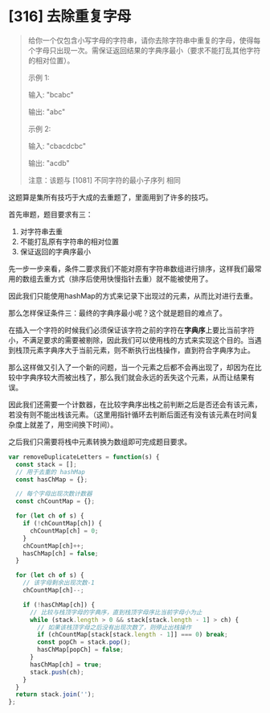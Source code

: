 # [316] 去除重复字母

> 给你一个仅包含小写字母的字符串，请你去除字符串中重复的字母，使得每个字母只出现一次。需保证返回结果的字典序最小（要求不能打乱其他字符的相对位置）。
>
> 示例 1:
>
> 输入: "bcabc"
>
> 输出: "abc"
>
> 示例 2:
>
> 输入: "cbacdcbc"
>
> 输出: "acdb"
>
> 注意：该题与 [1081] 不同字符的最小子序列 相同

这题算是集所有技巧于大成的去重题了，里面用到了许多的技巧。

首先审题，题目要求有三：

1. 对字符串去重
2. 不能打乱原有字符串的相对位置
3. 保证返回的字典序最小

先一步一步来看，条件二要求我们不能对原有字符串数组进行排序，这样我们最常用的数组去重方式（排序后使用快慢指针去重）就不能被使用了。

因此我们只能使用hashMap的方式来记录下出现过的元素，从而比对进行去重。

那么怎样保证条件三：最终的字典序最小呢？这个就是题目的难点了。

在插入一个字符的时候我们必须保证该字符之前的字符在**字典序**上要比当前字符小，不满足要求的需要被剔除，因此我们可以使用栈的方式来实现这个目的。当遇到栈顶元素字典序大于当前元素，则不断执行出栈操作，直到符合字典序为止。

那么这样做又引入了一个新的问题，当一个元素之后都不会再出现了，却因为在比较中字典序较大而被出栈了，那么我们就会永远的丢失这个元素，从而让结果有误。

因此我们还需要一个计数器，在比较字典序出栈之前判断之后是否还会有该元素，若没有则不能出栈该元素。（这里用指针循环去判断后面还有没有该元素在时间复杂度上就差了，用空间换下时间）。

之后我们只需要将栈中元素转换为数组即可完成题目要求。

```js
var removeDuplicateLetters = function(s) {
  const stack = [];
  // 用于去重的 hashMap
  const hasChMap = {};

  // 每个字母出现次数计数器
  const chCountMap = {};

  for (let ch of s) {
    if (!chCountMap[ch]) {
      chCountMap[ch] = 0;
    }
    chCountMap[ch]++;
    hasChMap[ch] = false;
  }

  for (let ch of s) {
    // 该字母剩余出现次数-1
    chCountMap[ch]--;

    if (!hasChMap[ch]) {
      // 比较与栈顶字母的字典序，直到栈顶字母序比当前字母小为止
      while (stack.length > 0 && stack[stack.length - 1] > ch) {
        // 如果该栈顶字母之后没有出现次数了，则停止出栈操作
        if (chCountMap[stack[stack.length - 1]] === 0) break;
        const popCh = stack.pop();
        hasChMap[popCh] = false;
      }
      hasChMap[ch] = true;
      stack.push(ch);
    }
  }
  return stack.join('');
};
```

